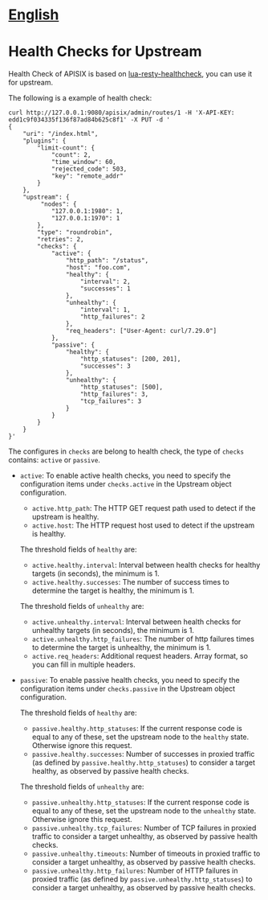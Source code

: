 # [English](grpc-proxy.md)

<!--
#
# Licensed to the Apache Software Foundation (ASF) under one or more
# contributor license agreements.  See the NOTICE file distributed with
# this work for additional information regarding copyright ownership.
# The ASF licenses this file to You under the Apache License, Version 2.0
# (the "License"); you may not use this file except in compliance with
# the License.  You may obtain a copy of the License at
#
#     http://www.apache.org/licenses/LICENSE-2.0
#
# Unless required by applicable law or agreed to in writing, software
# distributed under the License is distributed on an "AS IS" BASIS,
# WITHOUT WARRANTIES OR CONDITIONS OF ANY KIND, either express or implied.
# See the License for the specific language governing permissions and
# limitations under the License.
#
-->

# Health Checks for Upstream

Health Check of APISIX is based on [lua-resty-healthcheck](https://github.com/Kong/lua-resty-healthcheck),
you can use it for upstream.

The following is a example of health check:

```shell
curl http://127.0.0.1:9080/apisix/admin/routes/1 -H 'X-API-KEY: edd1c9f034335f136f87ad84b625c8f1' -X PUT -d '
{
    "uri": "/index.html",
    "plugins": {
        "limit-count": {
            "count": 2,
            "time_window": 60,
            "rejected_code": 503,
            "key": "remote_addr"
        }
    },
    "upstream": {
         "nodes": {
            "127.0.0.1:1980": 1,
            "127.0.0.1:1970": 1
        },
        "type": "roundrobin",
        "retries": 2,
        "checks": {
            "active": {
                "http_path": "/status",
                "host": "foo.com",
                "healthy": {
                    "interval": 2,
                    "successes": 1
                },
                "unhealthy": {
                    "interval": 1,
                    "http_failures": 2
                },
                "req_headers": ["User-Agent: curl/7.29.0"]
            },
            "passive": {
                "healthy": {
                    "http_statuses": [200, 201],
                    "successes": 3
                },
                "unhealthy": {
                    "http_statuses": [500],
                    "http_failures": 3,
                    "tcp_failures": 3
                }
            }
        }
    }
}'
```

The configures in `checks` are belong to health check, the type of `checks`
contains: `active` or `passive`.

- `active`: To enable active health checks, you need to specify the configuration items under `checks.active` in the Upstream object configuration.

  - `active.http_path`: The HTTP GET request path used to detect if the upstream is healthy.
  - `active.host`: The HTTP request host used to detect if the upstream is healthy.

  The threshold fields of `healthy` are:
  - `active.healthy.interval`: Interval between health checks for healthy targets (in seconds), the minimum is 1.
  - `active.healthy.successes`: The number of success times to determine the target is healthy, the minimum is 1.

  The threshold fields of  `unhealthy` are:
  - `active.unhealthy.interval`: Interval between health checks for unhealthy targets (in seconds), the minimum is 1.
  - `active.unhealthy.http_failures`: The number of http failures times to determine the target is unhealthy, the minimum is 1.
  - `active.req_headers`: Additional request headers. Array format, so you can fill in multiple headers.

- `passive`: To enable passive health checks, you need to specify the configuration items under `checks.passive` in the Upstream object configuration.

  The threshold fields of `healthy` are:
  - `passive.healthy.http_statuses`: If the current response code is equal to any of these, set the upstream node to the `healthy` state. Otherwise ignore this request.
  - `passive.healthy.successes`: Number of successes in proxied traffic (as defined by `passive.healthy.http_statuses`) to consider a target healthy, as observed by passive health checks.

  The threshold fields of `unhealthy` are:
  - `passive.unhealthy.http_statuses`: If the current response code is equal to any of these, set the upstream node to the `unhealthy` state. Otherwise ignore this request.
  - `passive.unhealthy.tcp_failures`: Number of TCP failures in proxied traffic to consider a target unhealthy, as observed by passive health checks.
  - `passive.unhealthy.timeouts`: Number of timeouts in proxied traffic to consider a target unhealthy, as observed by passive health checks.
  - `passive.unhealthy.http_failures`: Number of HTTP failures in proxied traffic (as defined by `passive.unhealthy.http_statuses`) to consider a target unhealthy, as observed by passive health checks.

